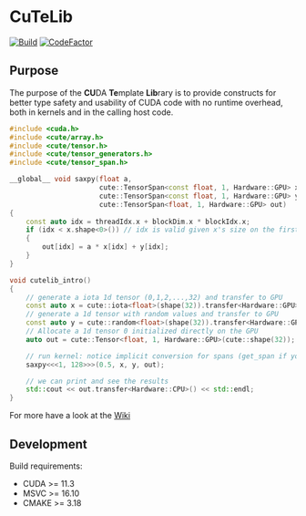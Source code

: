 # CuTeLib

[![Build](https://github.com/anders-wind/CuTeLib/actions/workflows/ci.yml/badge.svg)](https://github.com/anders-wind/CuTeLib/actions/workflows/ci.yml)
[![CodeFactor](https://www.codefactor.io/repository/github/anders-wind/cutelib/badge)](https://www.codefactor.io/repository/github/anders-wind/cutelib)

## Purpose

The purpose of the **CU**DA **Te**mplate **Lib**rary is to provide constructs for better type safety and usability of CUDA code with no runtime overhead, both in kernels and in the calling host code.

```cpp
#include <cuda.h>
#include <cute/array.h>
#include <cute/tensor.h>
#include <cute/tensor_generators.h>
#include <cute/tensor_span.h>

__global__ void saxpy(float a,
                      cute::TensorSpan<const float, 1, Hardware::GPU> x,
                      cute::TensorSpan<const float, 1, Hardware::GPU> y,
                      cute::TensorSpan<float, 1, Hardware::GPU> out)
{
    const auto idx = threadIdx.x + blockDim.x * blockIdx.x;
    if (idx < x.shape<0>()) // idx is valid given x's size on the first dimension
    {
        out[idx] = a * x[idx] + y[idx];
    }
}

void cutelib_intro()
{
    // generate a iota 1d tensor (0,1,2,...,32) and transfer to GPU
    const auto x = cute::iota<float>(shape(32)).transfer<Hardware::GPU>();
    // generate a 1d tensor with random values and transfer to GPU
    const auto y = cute::random<float>(shape(32)).transfer<Hardware::GPU>();
    // Allocate a 1d tensor 0 initialized directly on the GPU
    auto out = cute::Tensor<float, 1, Hardware::GPU>(cute::shape(32));

    // run kernel: notice implicit conversion for spans (get_span if you want to be explicit)
    saxpy<<<1, 128>>>(0.5, x, y, out);

    // we can print and see the results
    std::cout << out.transfer<Hardware::CPU>() << std::endl;
}

```

For more have a look at the [Wiki](https://github.com/Awia00/CuTeLib/wiki)

## Development

Build requirements:

- CUDA >= 11.3
- MSVC >= 16.10
- CMAKE >= 3.18
